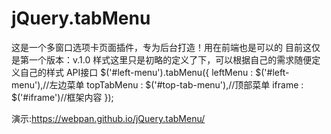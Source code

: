 # jQuery.tabMenu
这是一个多窗口选项卡页面插件，专为后台打造！用在前端也是可以的
目前这仅是第一个版本：v.1.0
样式这里只是初略的定义了下，可以根据自己的需求随便定义自己的样式
API接口
$('#left-menu').tabMenu({
	leftMenu   : $('#left-menu'),//左边菜单
	topTabMenu : $('#top-tab-menu'),//顶部菜单
	iframe     : $('#iframe')//框架内容
 });

演示:https://webpan.github.io/jQuery.tabMenu/

